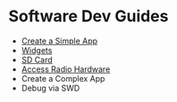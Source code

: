 # Software Dev Guides

* [Create a Simple App](Create-a-simple-app)
* [Widgets](Widgets)
* [SD Card](SD-Card-(DEV))
* [Access Radio Hardware](Access-Radio-Hardware) 
* Create a Complex App
* Debug via SWD